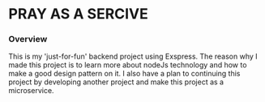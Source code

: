 # PRAY AS A SERCIVE

### Overview

This is my 'just-for-fun' backend project using Exspress. The reason why I made this project is to learn more about nodeJs technology and how to make a good design pattern on it. I also have a plan to continuing this project by developing another project and make this project as a microservice.